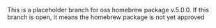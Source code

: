 This is a placeholder branch for oss homebrew package v.5.0.0. If this branch is open, it means the homebrew package is not yet approved
